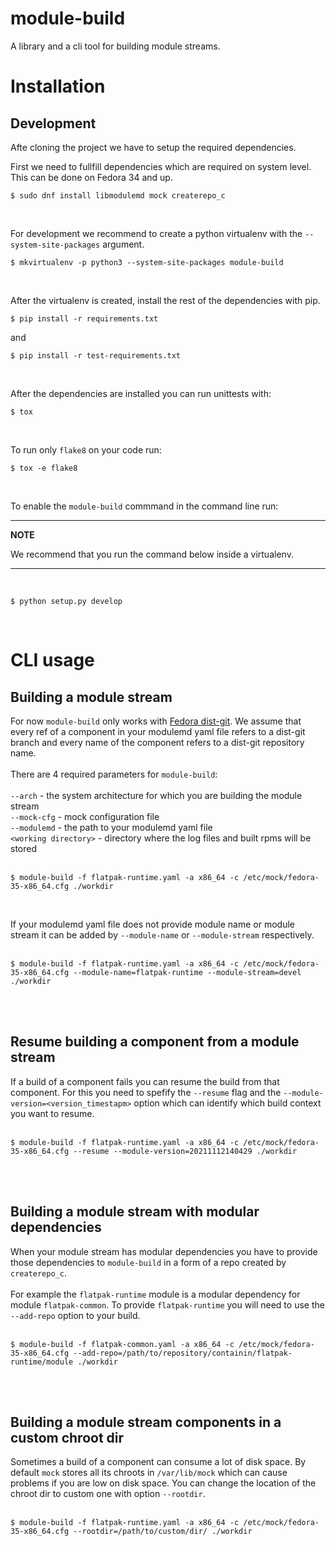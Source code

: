 # module-build

A library and a cli tool for building module streams.
<br />

# Installation

## Development
Afte cloning the project we have to setup the required dependencies.

First we need to fullfill dependencies which are required on system level. This can be done on Fedora 34 and up.

```
$ sudo dnf install libmodulemd mock createrepo_c
```
<br />


For development we recommend to create a python virtualenv with the `--system-site-packages` argument.

```
$ mkvirtualenv -p python3 --system-site-packages module-build
```
<br />


After the virtualenv is created, install the rest of the dependencies with pip.

```
$ pip install -r requirements.txt
```

and

```
$ pip install -r test-requirements.txt
```
<br />


After the dependencies are installed you can run unittests with:

```
$ tox
```
<br />


To run only `flake8` on your code run:

```
$ tox -e flake8
```
<br />


To enable the `module-build` commmand in the command line run:
<br />


---
**NOTE**

We recommend that you run the command below inside a virtualenv.

---
<br />


```
$ python setup.py develop
```
<br />


# CLI usage

## Building a module stream

For now `module-build` only works with [Fedora dist-git](https://src.fedoraproject.org/browse/projects/). We assume that every ref of a component in your modulemd yaml file refers to a dist-git branch and every name of the component refers to a dist-git repository name.
<br />
<br />
There are 4 required parameters for `module-build`:
<br />
<br />
`--arch` - the system architecture for which you are building the module stream
<br />
`--mock-cfg` - mock configuration file
<br />
`--modulemd` - the path to your modulemd yaml file
<br />
`<working directory>` - directory where the log files and built rpms will be stored
<br />
<br />
```
$ module-build -f flatpak-runtime.yaml -a x86_64 -c /etc/mock/fedora-35-x86_64.cfg ./workdir
```
<br />

If your modulemd yaml file does not provide module name or module stream it can be added by `--module-name` or `--module-stream` respectively.
<br />
<br />
```
$ module-build -f flatpak-runtime.yaml -a x86_64 -c /etc/mock/fedora-35-x86_64.cfg --module-name=flatpak-runtime --module-stream=devel ./workdir
```
<br />
<br />

## Resume building a component from a module stream
If a build of a component fails you can resume the build from that component. For this you need to spefify the `--resume` flag and the `--module-version=<version_timestapm>` option which can identify which build context you want to resume.
<br />
<br />
```
$ module-build -f flatpak-runtime.yaml -a x86_64 -c /etc/mock/fedora-35-x86_64.cfg --resume --module-version=20211112140429 ./workdir
```
<br />
<br />

## Building a module stream with modular dependencies
When your module stream has modular dependencies you have to provide those dependencies to `module-build` in a form of a repo created by `createrepo_c`.
<br />
<br />
For example the `flatpak-runtime` module is a modular dependency for module `flatpak-common`. To provide `flatpak-runtime` you will need to use the `--add-repo` option to your build.
<br />
<br />
```
$ module-build -f flatpak-common.yaml -a x86_64 -c /etc/mock/fedora-35-x86_64.cfg --add-repo=/path/to/repository/containin/flatpak-runtime/module ./workdir
```
<br />
<br />

## Building a module stream components in a custom chroot dir
Sometimes a build of a component can consume a lot of disk space. By default `mock` stores all its chroots in `/var/lib/mock` which can cause problems if you are low on disk space. You can change the location of the chroot dir to custom one with option `--rootdir`.
<br />
<br />
```
$ module-build -f flatpak-runtime.yaml -a x86_64 -c /etc/mock/fedora-35-x86_64.cfg --rootdir=/path/to/custom/dir/ ./workdir
```
